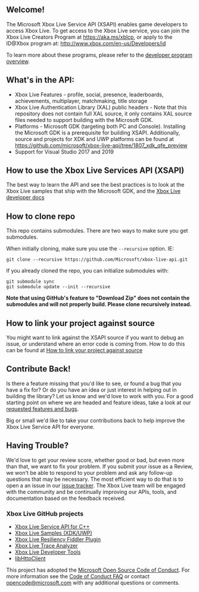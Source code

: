 ## Welcome!

The Microsoft Xbox Live Service API (XSAPI) enables game developers to access Xbox Live. To get access to the Xbox Live service, you can join the Xbox Live Creators Program at https://aka.ms/xblcp, or apply to the ID@Xbox program at: http://www.xbox.com/en-us/Developers/id

To learn more about these programs, please refer to the [developer program overview](https://docs.microsoft.com/en-us/windows/uwp/xbox-live/developer-program-overview).

## What's in the API:

*   Xbox Live Features - profile, social, presence, leaderboards, achievements, multiplayer, matchmaking, title storage
*   Xbox Live Authentication Library (XAL) public headers - Note that this repository does not contain full XAL source, it only contains XAL source files needed to support building with the Microsoft GDK.
*   Platforms - Microsoft GDK (targeting both PC and Console). Installing the Microsoft GDK is a prerequisite for building XSAPI. Additionally, source and projects for XDK and UWP platforms can be found at https://github.com/microsoft/xbox-live-api/tree/1807_xdk_qfe_preview
*   Support for Visual Studio 2017 and 2019

## How to use the Xbox Live Services API (XSAPI)

The best way to learn the API and see the best practices is to look at the Xbox Live samples that ship with the Microsoft GDK, and the [Xbox Live developer docs](https://docs.microsoft.com/en-us/windows/uwp/xbox-live/)

## How to clone repo

This repo contains submodules.  There are two ways to make sure you get submodules.

When initially cloning, make sure you use the `--recursive` option. IE:

    git clone --recursive https://github.com/Microsoft/xbox-live-api.git

If you already cloned the repo, you can initialize submodules with:

    git submodule sync
    git submodule update --init --recursive

**Note that using GitHub's feature to "Download Zip" does not contain the submodules and will not properly build.  Please clone recursively instead.**

## How to link your project against source

You might want to link against the XSAPI source if you want to debug an issue, or understand where an error code is coming from.  How to do this can be found at [How to link your project against source](LINKTOSOURCE.md)

## Contribute Back!

Is there a feature missing that you'd like to see, or found a bug that you have a fix for? Or do you have an idea or just interest in helping out in building the library? Let us know and we'd love to work with you. For a good starting point on where we are headed and feature ideas, take a look at our [requested features and bugs](https://github.com/Microsoft/xbox-live-api/issues).  

Big or small we'd like to take your contributions back to help improve the Xbox Live Service API for everyone.

## Having Trouble?

We'd love to get your review score, whether good or bad, but even more than that, we want to fix your problem. If you submit your issue as a Review, we won't be able to respond to your problem and ask any follow-up questions that may be necessary. The most efficient way to do that is to open a an issue in our [issue tracker](https://github.com/Microsoft/xbox-live-api/issues).  The Xbox Live team will be engaged with the community and be continually improving our APIs, tools, and documentation based on the feedback received.

### Xbox Live GitHub projects
*   [Xbox Live Service API for C++](https://github.com/Microsoft/xbox-live-api)
*   [Xbox Live Samples (XDK/UWP)](https://github.com/Microsoft/xbox-live-samples)
*   [Xbox Live Resiliency Fiddler Plugin](https://github.com/Microsoft/xbox-live-resiliency-fiddler-plugin)
*   [Xbox Live Trace Analyzer](https://github.com/Microsoft/xbox-live-trace-analyzer)
*   [Xbox Live Developer Tools](https://github.com/Microsoft/xbox-live-developer-tools)
*   [libHttpClient](https://github.com/Microsoft/libHttpClient)

This project has adopted the [Microsoft Open Source Code of Conduct](https://opensource.microsoft.com/codeofconduct/). For more information see the [Code of Conduct FAQ](https://opensource.microsoft.com/codeofconduct/faq/) or contact [opencode@microsoft.com](mailto:opencode@microsoft.com) with any additional questions or comments.
